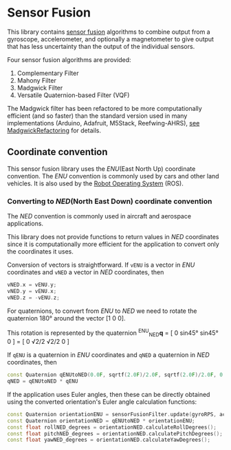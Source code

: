 # Sensor Fusion

This library contains [sensor fusion](https://en.wikipedia.org/wiki/Sensor_fusion) algorithms to combine
output from a gyroscope, accelerometer, and optionally a magnetometer to give output that has less uncertainty
than the output of the individual sensors.

Four sensor fusion algorithms are provided:

1. Complementary Filter
2. Mahony Filter
3. Madgwick Filter
4. Versatile Quaternion-based Filter (VQF)

The Madgwick filter has been refactored to be more computationally efficient (and so faster) than
the standard version used in many implementations (Arduino, Adafruit, M5Stack, Reefwing-AHRS),
[see MadgwickRefactoring](https://github.com/martinbudden/Library-SensorFusion/blob/main/documents/MadgwickRefactoring.md) for details.

## Coordinate convention

This sensor fusion library uses the *ENU*(East North Up) coordinate convention. The *ENU* convention is commonly used by cars
and other land vehicles. It is also used by the [Robot Operating System](https://en.wikipedia.org/wiki/Robot_operating_system) (ROS).

### Converting to *NED*(North East Down) coordinate convention

The *NED* convention is commonly used in aircraft and aerospace applications.

This library does not provide functions to return values in *NED* coordinates since it is computationally more
efficient for the application to convert only the coordinates it uses.

Conversion of vectors is straightforward. If `vENU` is a vector in *ENU* coordinates and `vNED` a vector in *NED* coordinates, then

```cpp
vNED.x = vENU.y;
vNED.y = vENU.x;
vNED.z = -vENU.z;
```

For quaternions, to convert from *ENU* to *NED* we need to rotate the quaternion 180° around the vector [1 0 0].

This rotation is represented by the quaternion <sup>ENU</sup><sub>NED</sub>**q** = [ 0 sin45° sin45° 0 ] = [ 0  √2/2 √2/2 0 ]

If `qENU` is a quaternion in *ENU* coordinates and `qNED` a quaternion in *NED* coordinates, then

```cpp
const Quaternion qENUtoNED(0.0F, sqrtf(2.0F)/2.0F, sqrtf(2.0F)/2.0F, 0.0F);
qNED = qENUtoNED * qENU
```

If the application uses Euler angles, then these can be directly obtained using the converted orientation's Euler angle calculation functions:

```cpp
const Quaternion orientationENU = sensorFusionFilter.update(gyroRPS, acc, deltaT);
const Quaternion orientationNED = qENUtoNED * orientationENU;
const float rollNED_degrees = orientationNED.calculateRollDegrees();
const float pitchNED_degrees = orientationNED.calculatePitchDegrees();
const float yawNED_degrees = orientationNED.calculateYawDegrees();
```
